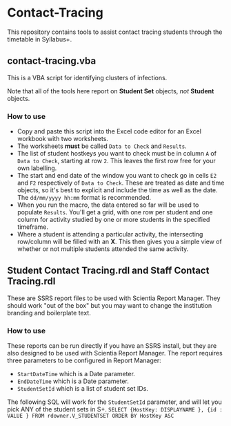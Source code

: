 # Contact-Tracing

This repository contains tools to assist contact tracing students through the timetable in Syllabus+.

## contact-tracing.vba

This is a VBA script for identifying clusters of infections.

Note that all of the tools here report on **Student Set** objects, *not* **Student** objects.

### How to use

- Copy and paste this script into the Excel code editor for an Excel workbook with two worksheets.
- The worksheets **must** be called `Data to Check` and `Results`.
- The list of student hostkeys you want to check must be in column `A` of `Data to Check`, starting at row `2`. This leaves the first row free for your own labelling.
- The start and end date of the window you want to check go in cells `E2` and `F2` respectively of `Data to Check`. These are treated as date and time objects, so it's best to explicit and include the time as well as the date. The `dd/mm/yyyy hh:mm` format is recommended.
- When you run the macro, the data entered so far will be used to populate `Results`. You'll get a grid, with one row per student and one column for activity studied by one or more students in the specified timeframe.
- Where a student is attending a particular activity, the intersecting row/column will be filled with an **X**. This then gives you a simple view of whether or not multiple students attended the same activity.


## Student Contact Tracing.rdl and Staff Contact Tracing.rdl

These are SSRS report files to be used with Scientia Report Manager. They should work "out of the box" but you may want to change the institution branding and boilerplate text.

### How to use

These reports can be run directly if you have an SSRS install, but they are also designed to be used with Scientia Report Manager. The report requires three parameters to be configured in Report Manager:

- `StartDateTime` which is a Date parameter.
- `EndDateTime` which is a Date parameter.
- `StudentSetId` which is a list of student set IDs.

The following SQL will work for the `StudentSetId` parameter, and will let you pick ANY of the student sets in S+. 
`SELECT {HostKey: DISPLAYNAME }, {id : VALUE } FROM rdowner.V_STUDENTSET ORDER BY HostKey ASC`
